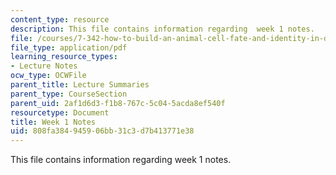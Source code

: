```yaml
---
content_type: resource
description: This file contains information regarding  week 1 notes.
file: /courses/7-342-how-to-build-an-animal-cell-fate-and-identity-in-development-and-disease-fall-2017/808fa384945906bb31c3d7b413771e38_MIT7_342F17_Week_1_notes.pdf
file_type: application/pdf
learning_resource_types:
- Lecture Notes
ocw_type: OCWFile
parent_title: Lecture Summaries
parent_type: CourseSection
parent_uid: 2af1d6d3-f1b8-767c-5c04-5acda8ef540f
resourcetype: Document
title: Week 1 Notes
uid: 808fa384-9459-06bb-31c3-d7b413771e38
---
```

This file contains information regarding  week 1 notes.

